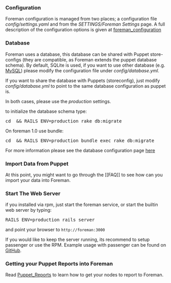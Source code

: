
### Configuration

Foreman configuration is managed from two places; a configuration file *config/settings.yaml* and from the *SETTINGS/Foreman Settings* page. A full description of the configuration options is given at [foreman_configuration](3.5.2_configuration_options.html)

### Database

Foreman uses a database, this database can be shared with Puppet store-configs (they are compatible, as Foreman extends the puppet database schema). By default, SQLite is used, if you want to use other database (e.g. [MySQL](3.5.3_database_setup.html)) please modify the configuration file under *config/database.yml*.

If you want to share the database with Puppets (storeconfig), just modify *config/database.yml* to point to the same database configuration as puppet is.

In both cases, please use the *production* settings.

to initialize the database schema type:
<pre>cd <foreman installation path> && RAILS_ENV=production rake db:migrate</pre>

On foreman 1.0 use bundle:
<pre>cd <foreman installation path> && RAILS_ENV=production bundle exec rake db:migrate</pre>

For more information please see the database configuration page [here](3.5.3_database_setup.html)

### Import Data from Puppet

At this point, you might want to go through the [[FAQ]] to see how can you import your data into Foreman.

### Start The Web Server

if you installed via rpm, just start the foreman service, or start the builtin web server by typing: 
<pre>RAILS_ENV=production rails server</pre>

and point your browser to `http://foreman:3000`

If you would like to keep the server running, its recommend to setup
passenger or use the RPM. Example usage with passenger can be found on
[GitHub](http://github.com/theforeman/puppet-foreman/blob/master/templates/foreman-vhost.conf.erb).

### Getting your Puppet Reports into Foreman

Read [Puppet_Reports](3.5.4_puppet_reports.html) to learn how to get your nodes to report to Foreman.
